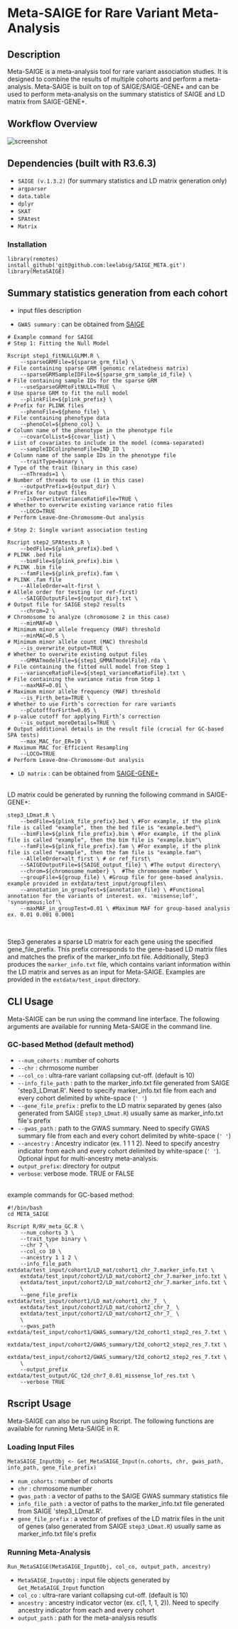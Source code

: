 # Meta-SAIGE for Rare Variant Meta-Analysis

## Description
Meta-SAIGE is a meta-analysis tool for rare variant association studies. It is designed to combine the results of multiple cohorts and perform a meta-analysis. Meta-SAIGE is built on top of SAIGE/SAIGE-GENE+ and can be used to perform meta-analysis on the summary statistics of SAIGE and LD matrix from SAIGE-GENE+.

## Workflow Overview

![screenshot](MetaSAIGE_worklow.png)

## Dependencies (built with R3.6.3)
- `SAIGE (v.1.3.2)` (for summary statistics and LD matrix generation only)
- `argparser`
- `data.table`
- `dplyr`
- `SKAT`
- `SPAtest`
- `Matrix`

### Installation

```
library(remotes)
install_github('git@github.com:leelabsg/SAIGE_META.git')
library(MetaSAIGE)
```

## Summary statistics generation from each cohort
- input files description

- `GWAS summary` : can be obtained from [SAIGE](https://saigegit.github.io/SAIGE-doc/docs/single.html)
```
# Example command for SAIGE
# Step 1: Fitting the Null Model

Rscript step1_fitNULLGLMM.R \
    --sparseGRMFile=${sparse_grm_file} \                              # File containing sparse GRM (genomic relatedness matrix)
    --sparseGRMSampleIDFile=${sparse_grm_sample_id_file} \            # File containing sample IDs for the sparse GRM
    --useSparseGRMtoFitNULL=TRUE \                                    # Use sparse GRM to fit the null model
    --plinkFile=${plink_prefix} \                                     # Prefix for PLINK files
    --phenoFile=${pheno_file} \                                       # File containing phenotype data
    --phenoCol=${pheno_col} \                                         # Column name of the phenotype in the phenotype file
    --covarColList=${covar_list} \                                    # List of covariates to include in the model (comma-separated)
    --sampleIDColinphenoFile=IND_ID \                                 # Column name of the sample IDs in the phenotype file
    --traitType=binary \                                              # Type of the trait (binary in this case)
    --nThreads=1 \                                                    # Number of threads to use (1 in this case)
    --outputPrefix=${output_dir} \                                    # Prefix for output files
    --IsOverwriteVarianceRatioFile=TRUE \                             # Whether to overwrite existing variance ratio files
    --LOCO=TRUE                                                       # Perform Leave-One-Chromosome-Out analysis

# Step 2: Single variant association testing

Rscript step2_SPAtests.R \
    --bedFile=${plink_prefix}.bed \                                     # PLINK .bed file 
    --bimFile=${plink_prefix}.bim \                                     # PLINK .bim file 
    --famFile=${plink_prefix}.fam \                                     # PLINK .fam file 
    --AlleleOrder=alt-first \                                           # Allele order for testing (or ref-first)
    --SAIGEOutputFile=${output_dir}.txt \                               # Output file for SAIGE step2 results
    --chrom=2 \                                                         # Chromosome to analyze (chromosome 2 in this case)
    --minMAF=0 \                                                        # Minimum minor allele frequency (MAF) threshold
    --minMAC=0.5 \                                                      # Minimum minor allele count (MAC) threshold
    --is_overwrite_output=TRUE \                                        # Whether to overwrite existing output files
    --GMMATmodelFile=${step1_GMMATmodelFile}.rda \                      # File containing the fitted null model from Step 1
    --varianceRatioFile=${step1_varianceRatioFile}.txt \                # File containing the variance ratio from Step 1
    --maxMAF=0.01 \                                                     # Maximum minor allele frequency (MAF) threshold
    --is_Firth_beta=TRUE \                                              # Whether to use Firth’s correction for rare variants
    --pCutoffforFirth=0.05 \                                            # p-value cutoff for applying Firth’s correction
    --is_output_moreDetails=TRUE \                                      # Output additional details in the result file (crucial for GC-based SPA tests)
    --max_MAC_for_ER=10 \                                               # Maximum MAC for Efficient Resampling
    --LOCO=TRUE                                                         # Perform Leave-One-Chromosome-Out analysis
```
  
- `LD matrix` : can be obtained from [SAIGE-GENE+](https://saigegit.github.io/SAIGE-doc/docs/set.html)
<br>
LD matrix could be generated by running the following command in SAIGE-GENE+:

```
step3_LDmat.R \
    --bedFile=${plink_file_prefix}.bed \ #For example, if the plink file is called "example", then the bed file is "example.bed"\
    --bimFile=${plink_file_prefix}.bim \ #For example, if the plink file is called "example", then the bim file is "example.bim"\
    --famFile=${plink_file_prefix}.fam \ #For example, if the plink file is called "example", then the fam file is "example.fam"\
    --AlleleOrder=alt_first \ # or ref_first\
    --SAIGEOutputFile=${SAIGE_output_file} \ #The output directory\
    --chrom=${chromosome_number} \  #The chromosome number \
    --groupFile=${group_file} \ #Group file for gene-based analysis. example provided in extdata/test_input/groupfiles\
    --annotation_in_groupTest=${annotation_file} \ #Functional annotation for the variants of interest. ex. 'missense;lof', 'synonymous;lof'\
    --maxMAF_in_groupTest=0.01 \ #Maximum MAF for group-based analysis ex. 0.01 0.001 0.0001
```
<br>

Step3 generates a sparse LD matrix for each gene using the specified gene_file_prefix. This prefix corresponds to the gene-based LD matrix files and matches the prefix of the marker_info.txt file. Additionally, Step3 produces the `marker_info.txt` file, which contains variant information within the LD matrix and serves as an input for Meta-SAIGE. Examples are provided in the `extdata/test_input` directory.

## CLI Usage
Meta-SAIGE can be run using the command line interface. The following arguments are available for running Meta-SAIGE in the command line.

### GC-based Method (default method)
- `--num_cohorts` : number of cohorts
- `--chr` : chrmosome number
- `--col_co` : ultra-rare variant collapsing cut-off. (default is 10)
- `--info_file_path` : path to the marker_info.txt file generated from SAIGE 'step3_LDmat.R'. Need to specify marker_info.txt file from each and every cohort delimited by white-space (`' '`)
- `--gene_file_prefix` : prefix to the LD matrix separated by genes (also generated from SAIGE `step3_LDmat.R`) usually same as marker_info.txt file's prefix
- `--gwas_path` : path to the GWAS summary. Need to specify GWAS summary file from each and every cohort delimited by white-space (`' '`)
- `--ancestry` :  Ancestry indicator (ex. 1 1 1 2). Need to specify ancestry indicator from each and every cohort delimited by white-space (`' '`). Optional input for multi-ancestry meta-analysis.
- `output_prefix`: directory for output
- `verbose`: verbose mode. TRUE or FALSE
<br>
example commands for GC-based method:
<br>

```
#!/bin/bash
cd META_SAIGE

Rscript R/RV_meta_GC.R \
    --num_cohorts 3 \
    --trait_type binary \
    --chr 7 \
    --col_co 10 \
    --ancestry 1 1 2 \
    --info_file_path extdata/test_input/cohort1/LD_mat/cohort1_chr_7.marker_info.txt \
    extdata/test_input/cohort2/LD_mat/cohort2_chr_7.marker_info.txt \
    extdata/test_input/cohort2/LD_mat/cohort2_chr_7.marker_info.txt \
    \
    --gene_file_prefix extdata/test_input/cohort1/LD_mat/cohort1_chr_7_ \
    extdata/test_input/cohort2/LD_mat/cohort2_chr_7_ \
    extdata/test_input/cohort2/LD_mat/cohort2_chr_7_ \
    \
    --gwas_path extdata/test_input/cohort1/GWAS_summary/t2d_cohort1_step2_res_7.txt \
    extdata/test_input/cohort2/GWAS_summary/t2d_cohort2_step2_res_7.txt \
    extdata/test_input/cohort2/GWAS_summary/t2d_cohort2_step2_res_7.txt \
    \
    --output_prefix extdata/test_output/GC_t2d_chr7_0.01_missense_lof_res.txt \
    --verbose TRUE 
```

## Rscript Usage
Meta-SAIGE can also be run using Rscript. The following functions are available for running Meta-SAIGE in R.

### Loading Input Files
```
MetaSAIGE_InputObj <- Get_MetaSAIGE_Input(n.cohorts, chr, gwas_path, info_path, gene_file_prefix)
```

- `num_cohorts` : number of cohorts
- `chr` : chrmosome number
- `gwas_path` : a vector of paths to the SAIGE GWAS summary statistics file
- `info_file_path` : a vector of paths to the marker_info.txt file generated from SAIGE 'step3_LDmat.R'.
- `gene_file_prefix` : a vector of prefixes of the LD matrix files in the unit of genes (also generated from SAIGE `step3_LDmat.R`) usually same as marker_info.txt file's prefix

### Running Meta-Analysis
```
Run_MetaSAIGE(MetaSAIGE_InputObj, col_co, output_path, ancestry)
```
- `MetaSAIGE_InputObj` : input file objects generated by `Get_MetaSAIGE_Input` function
- `col_co` : ultra-rare variant collapsing cut-off. (default is 10)
- `ancestry` : ancestry indicator vector (ex. c(1, 1, 1, 2)). Need to specify ancestry indicator from each and every cohort
- `output_path` : path for the meta-analysis resutls